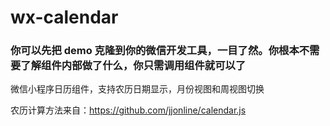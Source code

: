 # wx-calendar
 ### 你可以先把 demo 克隆到你的微信开发工具，一目了然。你根本不需要了解组件内部做了什么，你只需调用组件就可以了

微信小程序日历组件，支持农历日期显示，月份视图和周视图切换

农历计算方法来自：<a href='https://github.com/jjonline/calendar.js'>https://github.com/jjonline/calendar.js</a>
